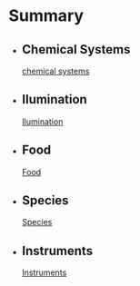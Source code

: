 # Summary

- ## Chemical Systems
  [chemical systems](https://github.com/rphbc/aquarium/blob/master/chemicals.md)
- ## Ilumination
  [Ilumination](https://github.com/rphbc/aquarium/blob/master/ilumination.md)
- ## Food
  [Food](https://github.com/rphbc/aquarium/blob/master/food.md)
- ## Species
  [Species](https://github.com/rphbc/aquarium/blob/master/species.md)
- ## Instruments
  [Instruments](https://github.com/rphbc/aquarium/blob/master/instruments.md)